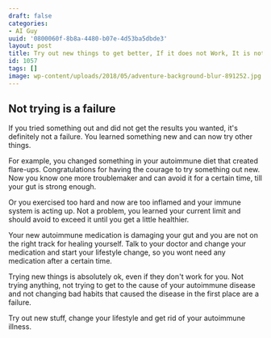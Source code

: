 ```yaml
---
draft: false
categories:
- AI Guy
uuid: '0800060f-8b8a-4480-b07e-4d53ba5dbde3'
layout: post
title: Try out new things to get better, If it does not Work, It is not a Failure
id: 1057
tags: []
image: wp-content/uploads/2018/05/adventure-background-blur-891252.jpg
---
```


## Not trying is a failure

If you tried something out and did not get the results you wanted, it's definitely not a failure. You learned something new and can now try other things.

For example, you changed something in your autoimmune diet that created flare-ups. Congratulations&nbsp;for having the courage to try something out new. Now you know one more troublemaker and can avoid it for a certain time, till your gut is strong enough.

Or you exercised too hard and&nbsp;now are too inflamed and your immune system is acting up. Not a problem, you learned your current limit and should avoid to exceed it until you get a little&nbsp;healthier.

Your new autoimmune medication is damaging your gut and you are not on the right track for healing&nbsp;yourself. Talk to your doctor and change your medication and start your lifestyle change, so you wont need any medication after a certain time.

Trying new&nbsp;things is absolutely&nbsp;ok, even if they don't work for you. Not trying anything, not trying to get to the cause of your&nbsp;autoimmune disease and not changing bad habits&nbsp;that caused the disease in the first place are a failure.

Try out new stuff, change your lifestyle and get rid of your autoimmune illness.
